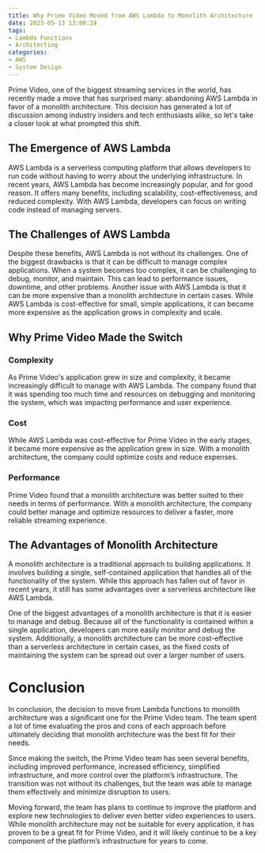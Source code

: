 ```yaml
---
title: Why Prime Video Moved from AWS Lambda to Monolith Architecture
date: 2023-05-13 13:00:24
tags:
- Lambda Functions
- Architecting
categories: 
- AWS
- System Design
---
```


Prime Video, one of the biggest streaming services in the world, has recently made a move that has surprised many: abandoning AWS Lambda in favor of a monolith architecture. This decision has generated a lot of discussion among industry insiders and tech enthusiasts alike, so let's take a closer look at what prompted this shift.

## The Emergence of AWS Lambda

AWS Lambda is a serverless computing platform that allows developers to run code without having to worry about the underlying infrastructure. In recent years, AWS Lambda has become increasingly popular, and for good reason. It offers many benefits, including scalability, cost-effectiveness, and reduced complexity. With AWS Lambda, developers can focus on writing code instead of managing servers.

## The Challenges of AWS Lambda

Despite these benefits, AWS Lambda is not without its challenges. One of the biggest drawbacks is that it can be difficult to manage complex applications. When a system becomes too complex, it can be challenging to debug, monitor, and maintain. This can lead to performance issues, downtime, and other problems. Another issue with AWS Lambda is that it can be more expensive than a monolith architecture in certain cases. While AWS Lambda is cost-effective for small, simple applications, it can become more expensive as the application grows in complexity and scale.

## Why Prime Video Made the Switch

### Complexity

As Prime Video's application grew in size and complexity, it became increasingly difficult to manage with AWS Lambda. The company found that it was spending too much time and resources on debugging and monitoring the system, which was impacting performance and user experience.

### Cost

While AWS Lambda was cost-effective for Prime Video in the early stages, it became more expensive as the application grew in size. With a monolith architecture, the company could optimize costs and reduce expenses.

### Performance

Prime Video found that a monolith architecture was better suited to their needs in terms of performance. With a monolith architecture, the company could better manage and optimize resources to deliver a faster, more reliable streaming experience.

## The Advantages of Monolith Architecture

A monolith architecture is a traditional approach to building applications. It involves building a single, self-contained application that handles all of the functionality of the system. While this approach has fallen out of favor in recent years, it still has some advantages over a serverless architecture like AWS Lambda.

One of the biggest advantages of a monolith architecture is that it is easier to manage and debug. Because all of the functionality is contained within a single application, developers can more easily monitor and debug the system. Additionally, a monolith architecture can be more cost-effective than a serverless architecture in certain cases, as the fixed costs of maintaining the system can be spread out over a larger number of users.

# Conclusion

In conclusion, the decision to move from Lambda functions to monolith architecture was a significant one for the Prime Video team. The team spent a lot of time evaluating the pros and cons of each approach before ultimately deciding that monolith architecture was the best fit for their needs.

Since making the switch, the Prime Video team has seen several benefits, including improved performance, increased efficiency, simplified infrastructure, and more control over the platform’s infrastructure. The transition was not without its challenges, but the team was able to manage them effectively and minimize disruption to users.

Moving forward, the team has plans to continue to improve the platform and explore new technologies to deliver even better video experiences to users. While monolith architecture may not be suitable for every application, it has proven to be a great fit for Prime Video, and it will likely continue to be a key component of the platform’s infrastructure for years to come.